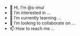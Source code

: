- 👋 Hi, I’m @s-imul
- 👀 I’m interested in ...
- 🌱 I’m currently learning ...
- 💞️ I’m looking to collaborate on ...
- 📫 How to reach me ...

<!---
s-imul/s-imul is a ✨ special ✨ repository because its `README.md` (this file) appears on your GitHub profile.
You can click the Preview link to take a look at your changes.
--->
